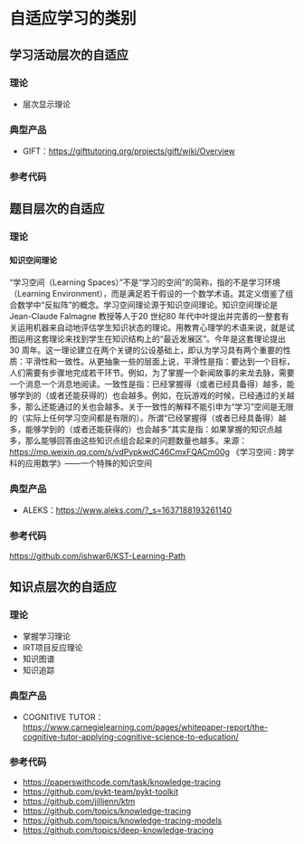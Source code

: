# 自适应学习的类别

## 学习活动层次的自适应
### 理论
* 层次显示理论

### 典型产品
* GIFT：https://gifttutoring.org/projects/gift/wiki/Overview  

### 参考代码

## 题目层次的自适应
### 理论
#### 知识空间理论 
“学习空间（Learning Spaces）”不是“学习的空间”的简称，指的不是学习环境（Learning Environment），而是满足若干假设的一个数学术语。其定义借鉴了组合数学中“反拟阵”的概念。学习空间理论源于知识空间理论。知识空间理论是Jean-Claude Falmagne 教授等人于20 世纪80 年代中叶提出并完善的一整套有关运用机器来自动地评估学生知识状态的理论。用教育心理学的术语来说，就是试图运用这套理论来找到学生在知识结构上的“最近发展区”。今年是这套理论提出30 周年。这一理论建立在两个关键的公设基础上，即认为学习具有两个重要的性质：平滑性和一致性。从更抽象一些的层面上说，平滑性是指：要达到一个目标，人们需要有步骤地完成若干环节。例如，为了掌握一个新闻故事的来龙去脉，需要一个消息一个消息地阅读。一致性是指：已经掌握得（或者已经具备得）越多，能够学到的（或者还能获得的）也会越多。例如，在玩游戏的时候，已经通过的关越多，那么还能通过的关也会越多。关于一致性的解释不能引申为“学习”空间是无限的（实际上任何学习空间都是有限的）。所谓“已经掌握得（或者已经具备得）越多，能够学到的（或者还能获得的）也会越多”其实是指：如果掌握的知识点越多，那么能够回答由这些知识点组合起来的问题数量也越多。来源：https://mp.weixin.qq.com/s/vdPvpkwdC46CmxFQACm00g 《学习空间 : 跨学科的应用数学》——一个特殊的知识空间

### 典型产品
* ALEKS：https://www.aleks.com/?_s=1637188193261140

### 参考代码
https://github.com/ishwar6/KST-Learning-Path
## 知识点层次的自适应
### 理论
* 掌握学习理论
* IRT项目反应理论
* 知识图谱
* 知识追踪
### 典型产品
* COGNITIVE TUTOR：    https://www.carnegielearning.com/pages/whitepaper-report/the-cognitive-tutor-applying-cognitive-science-to-education/
### 参考代码
* https://paperswithcode.com/task/knowledge-tracing
* https://github.com/pykt-team/pykt-toolkit
* https://github.com/jilljenn/ktm
* https://github.com/topics/knowledge-tracing
* https://github.com/topics/knowledge-tracing-models
* https://github.com/topics/deep-knowledge-tracing